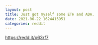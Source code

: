 ```yaml
--- 
layout: post 
title: Just got myself some ETH and ADA. 
date: 2021-06-22 1624415951 
categories: reddit 
--- 
```

https://redd.it/o63rf7